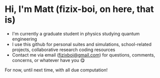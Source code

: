 # Hi, I'm Matt (fizix-boi, on here, that is)

- I'm currently a graduate student in physics studying quantum engineering
- I use this github for personal suites and simulations, school-related projects, collaborative research coding resources
- Contact me via email (fizixboi@gmail.com) for questions, comments, concerns, or whatever have you 😋

For now, until next time, with all due computation!
